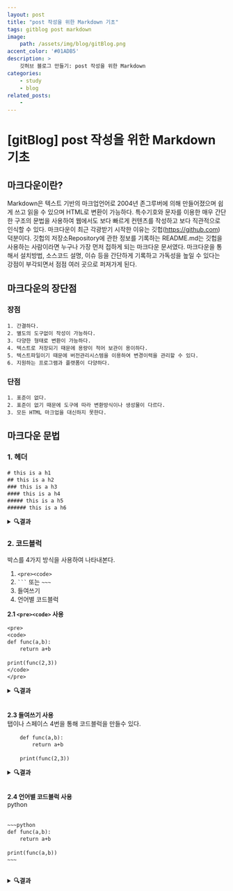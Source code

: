 ```yaml
---
layout: post
title: "post 작성을 위한 Markdown 기초"
tags: gitblog post markdown
image: 
    path: /assets/img/blog/gitBlog.png
accent_color: '#01ADB5'
description: >
    깃허브 블로그 만들기: post 작성을 위한 Markdown
categories:
    - study
    - blog
related_posts:    
    -    
---
```

# [gitBlog] post 작성을 위한 Markdown 기초

## 마크다운이란?

Markdown은 텍스트 기반의 마크업언어로 2004년 존그루버에 의해 만들어졌으며 쉽게 쓰고 읽을 수 있으며 HTML로 변환이 가능하다. 특수기호와 문자를 이용한 매우 간단한 구조의 문법을 사용하여 웹에서도 보다 빠르게 컨텐츠를 작성하고 보다 직관적으로 인식할 수 있다. 마크다운이 최근 각광받기 시작한 이유는 깃헙(https://github.com) 덕분이다. 깃헙의 저장소Repository에 관한 정보를 기록하는 README.md는 깃헙을 사용하는 사람이라면 누구나 가장 먼저 접하게 되는 마크다운 문서였다. 마크다운을 통해서 설치방법, 소스코드 설명, 이슈 등을 간단하게 기록하고 가독성을 높일 수 있다는 강점이 부각되면서 점점 여러 곳으로 퍼져가게 된다.

## 마크다운의 장단점

### 장점
~~~
1. 간결하다.
2. 별도의 도구없이 작성이 가능하다.
3. 다양한 형태로 변환이 가능하다.
4. 텍스트로 저장되기 때문에 용량이 적어 보관이 용이하다.
5. 텍스트파일이기 때문에 버전관리시스템을 이용하여 변경이력을 관리할 수 있다.
6. 지원하는 프로그램과 플랫폼이 다양하다.
~~~

### 단점

~~~
1. 표준이 없다.
2. 표준이 없기 때문에 도구에 따라 변환방식이나 생성물이 다르다.
3. 모든 HTML 마크업을 대신하지 못한다.
~~~

## 마크다운 문법   

### 1. 헤더   

```
# this is a h1
## this is a h2 
### this is a h3 
#### this is a h4 
##### this is a h5 
###### this is a h6
```

<details>
<summary><b>🔍결과</b></summary>
<div markdown="1">
# this is a h1
## this is a h2 
### this is a h3 
#### this is a h4 
##### this is a h5 
###### this is a h6
</div>
</details>

### 2. 코드블럭   
박스를 4가지 방식을 사용하여 나타내본다.

1. ```<pre><code>```
2. <code>```</code> 또는 <code>~~~</code>
3. 들여쓰기
4. 언어별 코드블럭 

**2.1 ```<pre><code>``` 사용**   

~~~
<pre>
<code>
def func(a,b):
    return a+b

print(func(2,3))
</code>
</pre>
~~~

<details>
<summary><b>🔍결과</b></summary>
<div markdown="1">
<pre>
<code>
def func(a,b):
    return a+b

print(func(2,3))
</code>
</pre>
</div>
</details>  

<br>

**2.3 들여쓰기 사용**   
탭이나 스페이스 4번을 통해 코드블럭을 만들수 있다.

~~~
    def func(a,b):
        return a+b

    print(func(2,3))
~~~

<details>
<summary><b>🔍결과</b></summary>
<div markdown="1">
    def func(a,b):
        return a+b

    print(func(2,3))
</div>
</details>  

<br>

**2.4 언어별 코드블럭 사용**   
python
<pre>
<code>
~~~python
def func(a,b):
    return a+b

print(func(a,b))
~~~
</code>
</pre>

<details>
<summary><b>🔍결과</b></summary>
<div markdown="1">
~~~python
def func(a,b):
    return a+b

print(func(a,b))
~~~
</div>
</details> 

<br>
<details>
<summary>그밖에 언어들</summary>
<div markdown="1">
- Bash (bash)
- C# (cs)
- CSS (css)
- Diff (diff)
- HTML, XML (html)
- Ini (ini)
- JSON (json)
- Java (java)
- JavaScript (javascript)
- PHP (php)
- Perl (perl)
- Python (python)
- Ruby (ruby)
- SQL (sql)
</div>
</details>

### 3. BlockQuote (인용문)

~~~
> This is a first blockquote
~~~

<details>
<summary><b>🔍결과</b></summary>
<div markdown="1">
> This is a first blockquote
</div>
</details> 

<br>
~~~
>> This is a second blockquote
~~~

<details>
<summary><b>🔍결과</b></summary>
<div markdown="1">
>> This is a second blockquote
</div>
</details> 

<br>
~~~
>>> This is a third blockquote
~~~

<details>
<summary><b>🔍결과</b></summary>
<div markdown="1">
>>> This is a third blockquote
</div>
</details> 

<br>

**blockquote 안에 다른 마크다운 요소를 포함할 수 있다.**

~~~
> ## This is a h3
> * list1
> * list2
>   ~~~
>   code
>   ~~~
~~~

<details>
<summary><b>🔍결과</b></summary>
<div markdown="1">
> ## This is a h3
> * list1
> * list2
>   ~~~
>   code
>   ~~~
</div>
</details> 


### 4. 글머리 기호

~~~
+ 글머리
  + 글머리2
    + 글머리3
      + 글머리 4
~~~

<details>
<summary><b>🔍결과</b></summary>
<div markdown="1">
+ 글머리
  + 글머리2
    + 글머리3
      + 글머리 4
</div>
</details> 



### 5. 강조 

~~~
*single asterisks*  
_single underscores_  
**double asterisks**  
__double underscores__  
~~cancelline~~  
~~~

<details>
<summary><b>🔍결과</b></summary>
<div markdown="1">
*single asterisks*  
_single underscores_  
**double asterisks**  
__double underscores__  
~~cancelline~~  
</div>
</details> 

### 6. 기호표시

Markdown에서 이미 사용되는 기호 표기하기

Markdown 문법에 사용되는 기호를 있는 그대로 표시하고 싶을 경우가 있다.  
예를 들어 \#을 기호 그대로 사용하고 싶지만 그냥 쓰면 H1 헤더로 출력된다.  
그런 기호들을 아래에 표기하였다.

~~~
\   backslash
*   asterisk
_   underscore
{}  curly braces
[]  square brackets
()  parentheses
#   hash mark
+   plus sign
-   minus sign (hyphen)
.   dot
!   exclamation mark
~~~

이런것들을 사용하고 싶다면 기호앞에 \\(=back slash)를 붙혀주면 된다.  

### 7. 수평

~~~
* * *

***

*****

----

- - -
~~~

<details>
<summary><b>🔍결과</b></summary>
<div markdown="1">
* * *

***

*****

----

- - -
</div>
</details> 

### 8. 링크 

- 외부 링크   
\[링크 키워드\]\(링크 주소\)
~~~
예 : [내 블로그](https://clo-udhye.github.io/about)
~~~

<details>
<summary><b>🔍결과</b></summary>
<div markdown="1">
[내 블로그](https://clo-udhye.github.io/about)
</div>
</details> 

<br>
- 자동 링크  

~~~
예 : <https://clo-udhye.github.io/about>
~~~

<details>
<summary><b>🔍결과</b></summary>
<div markdown="1">
<https://clo-udhye.github.io/about> 
</div>
</details>   

### 9. 이미지 

이미지 크기 조절은 뒤에 {: width='50%' height='50%'}

~~~
![그림1](/assets/img/myBlog/img9.jpg)
![그림2](/assets/img/myBlog/img9.jpg){: width='50%' height='50%'}
~~~

<details>
<summary><b>🔍결과</b></summary>
<div markdown="1">
![그림1](/assets/img/myBlog/img9.jpg)
![그림2](/assets/img/myBlog/img9.jpg){: width='50%' height='50%'}
</div>
</details>  

### 10. 줄바꿈

마크다운에서는 엔터를 한번친다고 줄바꿈이 일어나지 않는다.  

**10.1 ```<br>``` 사용**

~~~
줄 바꿈시 사용 <br>
줄 바꿈시 사용
~~~

<details>
<summary><b>🔍결과</b></summary>
<div markdown="1">
줄 바꿈시 사용 <br>
줄 바꿈시 사용
</div>
</details>    

<br>

**10.2 Enter 2번**

~~~
줄 바꿈시 사용  


줄 바꿈시 사용
~~~

<details>
<summary><b>🔍결과</b></summary>
<div markdown="1">
줄 바꿈시 사용  


줄 바꿈시 사용
</div>
</details>  

<br>

**10.3 스페이스바 2번**

~~~
줄 바꿈시 사용    
줄 바꿈시 사용
~~~

<details>
<summary><b>🔍결과</b></summary>
<div markdown="1">
줄 바꿈시 사용    
줄 바꿈시 사용
</div>
</details>  

### 11. 표

~~~
| ------ | NumPy | PyTorch |
| ------ | -------- | ---------- |
| 선언 | np.array() | torch.FloatTensor, <br/> torch.Tensor()|
| 차원 확인 | .ndim | .dim()|
| 크기 확인 | .shape | .size()|
~~~

<details>
<summary><b>🔍결과</b></summary>
<div markdown="1">

| ------ | NumPy | PyTorch |
| ------ | -------- | ---------- |
| 선언 | np.array() | torch.FloatTensor, <br/> torch.Tensor()|
| 차원 확인 | .ndim | .dim()|
| 크기 확인 | .shape | .size()|

</div>
</details>  

### 12. Expander control 

마크다운에서 접기/펼치기 가능한 컨트롤 문법  
마크다운 자체에는 기능이 없고 html을 이용 --> html의 details 사용

~~~html
<details>
<summary>접기/펼치기 버튼</summary>
<div markdown="1">

|제목|내용|
|--|--|
|1|1|
|2|10|

</div>
</details>
~~~

<details>
<summary><b>🔍결과</b></summary>
<div markdown="1">

<details>
<summary>접기/펼치기 버튼</summary>
<div markdown="1">

|제목|내용|
|--|--|
|1|1|
|2|10|

</div>
</details>

</div>
</details>  

<br>

~~~html
<details>
<blockquote>
    숨김숨김
</blockquote>
</details>
~~~

<details>
<summary><b>🔍결과</b></summary>
<div markdown="1">

<details>
<blockquote>
    숨김숨김
</blockquote>
</details>

</div>
</details>  


### 13. 이모지 

1. 'Window 키' + ';' 또는 'Window 키' + '.'

2. <http://www.iemoji.com/> 📝✏️✒️💡 🧰 🙋🏻‍♂️


### 14. 수학수식

[수학 수식 참고1](https://jjycjnmath.tistory.com/117)   
[수학 수식 참고2](https://ko.wikipedia.org/wiki/%EC%9C%84%ED%82%A4%EB%B0%B1%EA%B3%BC:TeX_%EB%AC%B8%EB%B2%95)   

~~~
$$x + y = 1$$
~~~

<details>
<summary><b>🔍결과</b></summary>
<div markdown="1">
$$x + y = 1$$
</div>
</details>  

<br>

### 15. html태그 커스텀, 만들기

`_sass > my-style.scss` 에 추가   

```css
.markdown-body > p > a{
  font-weight: bold !important;
}

.markdown-body{
  kbd {
    font-size: 15px;
    font-family: monospace;
    color: #555;
    background-color: #fcfcfc;
    border: solid 1px #ccc;
    border-radius: 3px;
    border-bottom-color: #bbb;
    padding: 3px 5px;
  }

  mark {
    padding: 3px 5px;
    background-color: #fff9c4;
  }

  under {
    text-decoration: underline;
    text-decoration-color: red;
    text-underline-position: under;
    padding-bottom: 2px;
  }
}
```

```
<kbd>hello</kbd>

<a>hello</a>

<code>hello</code>

<mark>hello</mark>

<under>hello</under>
```

<details>
<summary><b>🔍결과</b></summary>
<div markdown="1">
<kbd>hello</kbd>

<a>hello</a>

<code>hello</code>

<mark>hello</mark>

<under>hello</under>
</div>
</details> 

<br>

```css
.markdown-body{
  success {
    margin: 2em 0 !important;
    padding: 1em;
    display: block;
    color: #222831;
    font-size: .75rem !important;
    text-indent: initial;
    background-color: #CFEDC9;
    border-radius: 0.3rem;
    padding: 3px 5px;
  }

  warning {
    margin: 2em 0 !important;
    padding: 1em;
    display: block;
    color: #222831;
    font-size: .75rem !important;
    text-indent: initial;
    background-color: #FFF9BD;
    border-radius: 0.3rem;
    padding: 3px 5px;
  }

  danger {
    margin: 2em 0 !important;
    padding: 1em;
    display: block;
    color: #222831;
    font-size: .75rem !important;
    text-indent: initial;
    background-color: #F3C1BF;
    border-radius: 0.3rem;
    padding: 3px 5px;
  }

  info {
    margin: 2em 0 !important;
    padding: 1em;
    display: block;
    color: #222831;
    font-size: .75rem !important;
    text-indent: initial;
    background-color: #AAE0DB;
    border-radius: 0.3rem;
    padding: 3px 5px;
  }
}
```
```
<success>notice를 위한 블럭<br>예시입니다.</success>
<warning>notice를 위한 블럭</warning>
<danger>notice를 위한 블럭</danger>
<info>notice를 위한 블럭</info>
```

<details>
<summary><b>🔍결과</b></summary>
<div markdown="1">
<success>notice를 위한 블럭<br>예시입니다.</success>
<warning>notice를 위한 블럭</warning>
<danger>notice를 위한 블럭</danger>
<info>notice를 위한 블럭</info>
</div>
</details> 

<br>
<br>
Refernce
- [면접관이 좋아하는 Git Portfolio 만들기 (with_GitBlog)](https://projectlion.io/courses/technology/gitblog)